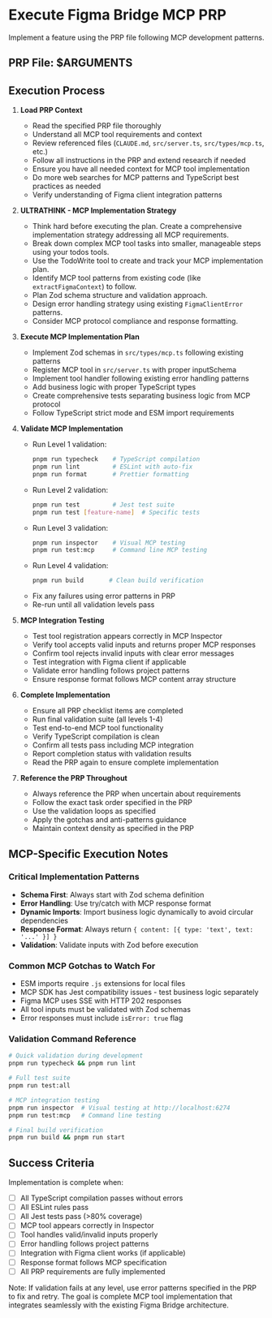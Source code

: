 # Execute Figma Bridge MCP PRP

Implement a feature using the PRP file following MCP development patterns.

## PRP File: $ARGUMENTS

## Execution Process

1. **Load PRP Context**
   - Read the specified PRP file thoroughly
   - Understand all MCP tool requirements and context
   - Review referenced files (`CLAUDE.md`, `src/server.ts`, `src/types/mcp.ts`, etc.)
   - Follow all instructions in the PRP and extend research if needed
   - Ensure you have all needed context for MCP tool implementation
   - Do more web searches for MCP patterns and TypeScript best practices as needed
   - Verify understanding of Figma client integration patterns

2. **ULTRATHINK - MCP Implementation Strategy**
   - Think hard before executing the plan. Create a comprehensive implementation strategy addressing all MCP requirements.
   - Break down complex MCP tool tasks into smaller, manageable steps using your todos tools.
   - Use the TodoWrite tool to create and track your MCP implementation plan.
   - Identify MCP tool patterns from existing code (like `extractFigmaContext`) to follow.
   - Plan Zod schema structure and validation approach.
   - Design error handling strategy using existing `FigmaClientError` patterns.
   - Consider MCP protocol compliance and response formatting.

3. **Execute MCP Implementation Plan**
   - Implement Zod schemas in `src/types/mcp.ts` following existing patterns
   - Register MCP tool in `src/server.ts` with proper inputSchema
   - Implement tool handler following existing error handling patterns
   - Add business logic with proper TypeScript types
   - Create comprehensive tests separating business logic from MCP protocol
   - Follow TypeScript strict mode and ESM import requirements

4. **Validate MCP Implementation**
   - Run Level 1 validation:
     ```bash
     pnpm run typecheck    # TypeScript compilation
     pnpm run lint         # ESLint with auto-fix
     pnpm run format       # Prettier formatting
     ```
   - Run Level 2 validation:
     ```bash
     pnpm run test         # Jest test suite
     pnpm run test [feature-name]  # Specific tests
     ```
   - Run Level 3 validation:
     ```bash
     pnpm run inspector    # Visual MCP testing
     pnpm run test:mcp     # Command line MCP testing
     ```
   - Run Level 4 validation:
     ```bash
     pnpm run build       # Clean build verification
     ```
   - Fix any failures using error patterns in PRP
   - Re-run until all validation levels pass

5. **MCP Integration Testing**
   - Test tool registration appears correctly in MCP Inspector
   - Verify tool accepts valid inputs and returns proper MCP responses
   - Confirm tool rejects invalid inputs with clear error messages
   - Test integration with Figma client if applicable
   - Validate error handling follows project patterns
   - Ensure response format follows MCP content array structure

6. **Complete Implementation**
   - Ensure all PRP checklist items are completed
   - Run final validation suite (all levels 1-4)
   - Test end-to-end MCP tool functionality
   - Verify TypeScript compilation is clean
   - Confirm all tests pass including MCP integration
   - Report completion status with validation results
   - Read the PRP again to ensure complete implementation

7. **Reference the PRP Throughout**
   - Always reference the PRP when uncertain about requirements
   - Follow the exact task order specified in the PRP
   - Use the validation loops as specified
   - Apply the gotchas and anti-patterns guidance
   - Maintain context density as specified in the PRP

## MCP-Specific Execution Notes

### Critical Implementation Patterns

- **Schema First**: Always start with Zod schema definition
- **Error Handling**: Use try/catch with MCP response format
- **Dynamic Imports**: Import business logic dynamically to avoid circular dependencies
- **Response Format**: Always return `{ content: [{ type: 'text', text: '...' }] }`
- **Validation**: Validate inputs with Zod before execution

### Common MCP Gotchas to Watch For

- ESM imports require `.js` extensions for local files
- MCP SDK has Jest compatibility issues - test business logic separately
- Figma MCP uses SSE with HTTP 202 responses
- All tool inputs must be validated with Zod schemas
- Error responses must include `isError: true` flag

### Validation Command Reference

```bash
# Quick validation during development
pnpm run typecheck && pnpm run lint

# Full test suite
pnpm run test:all

# MCP integration testing
pnpm run inspector  # Visual testing at http://localhost:6274
pnpm run test:mcp   # Command line testing

# Final build verification
pnpm run build && pnpm run start
```

## Success Criteria

Implementation is complete when:

- [ ] All TypeScript compilation passes without errors
- [ ] All ESLint rules pass
- [ ] All Jest tests pass (>80% coverage)
- [ ] MCP tool appears correctly in Inspector
- [ ] Tool handles valid/invalid inputs properly
- [ ] Error handling follows project patterns
- [ ] Integration with Figma client works (if applicable)
- [ ] Response format follows MCP specification
- [ ] All PRP requirements are fully implemented

Note: If validation fails at any level, use error patterns specified in the PRP to fix and retry. The goal is complete MCP tool implementation that integrates seamlessly with the existing Figma Bridge architecture.
